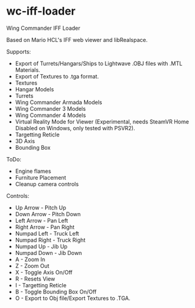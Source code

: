 # wc-iff-loader
Wing Commander IFF Loader

Based on Mario HCL's IFF web viewer and libRealspace.

Supports:
- Export of Turrets/Hangars/Ships to Lightwave .OBJ files with .MTL Materials.
- Export of Textures to .tga format.
- Textures
- Hangar Models
- Turrets
- Wing Commander Armada Models
- Wing Commander 3 Models
- Wing Commander 4 Models
- Virtual Reality Mode for Viewer (Experimental, needs SteamVR Home Disabled on Windows, only tested with PSVR2).
- Targetting Reticle
- 3D Axis
- Bounding Box

ToDo:
- Engine flames
- Furniture Placement
- Cleanup camera controls

Controls:
- Up Arrow - Pitch Up
- Down Arrow - Pitch Down
- Left Arrow - Pan Left
- Right Arrow - Pan Right
- Numpad Left - Truck Left
- Numpad Right - Truck Right
- Numpad Up - Jib Up
- Numpad Down - Jib Down
- A - Zoom In
- Z - Zoom Out
- X - Toggle Axis On/Off
- R - Resets View
- I - Targetting Reticle
- B - Toggle Bounding Box On/Off
- O - Export to Obj file/Export Textures to .TGA.
